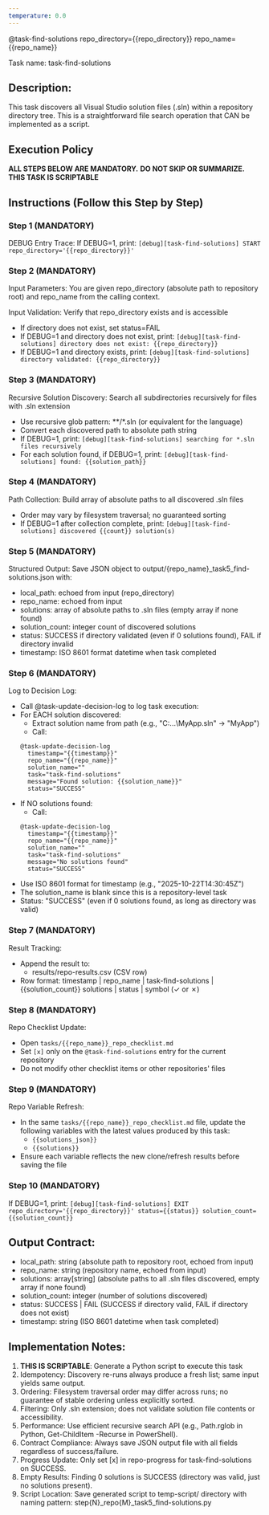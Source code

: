 ```yaml
---
temperature: 0.0
---
```


@task-find-solutions repo_directory={{repo_directory}} repo_name={{repo_name}}

Task name: task-find-solutions

## Description:
This task discovers all Visual Studio solution files (.sln) within a repository directory tree. This is a straightforward file search operation that CAN be implemented as a script.

## Execution Policy
**ALL STEPS BELOW ARE MANDATORY.**
**DO NOT SKIP OR SUMMARIZE.**
**THIS TASK IS SCRIPTABLE**

## Instructions (Follow this Step by Step)
### Step 1 (MANDATORY)
DEBUG Entry Trace: If DEBUG=1, print: `[debug][task-find-solutions] START repo_directory='{{repo_directory}}'`

### Step 2 (MANDATORY)
Input Parameters: You are given repo_directory (absolute path to repository root) and repo_name from the calling context.

Input Validation: Verify that repo_directory exists and is accessible
   - If directory does not exist, set status=FAIL
   - If DEBUG=1 and directory does not exist, print: `[debug][task-find-solutions] directory does not exist: {{repo_directory}}`
   - If DEBUG=1 and directory exists, print: `[debug][task-find-solutions] directory validated: {{repo_directory}}`

### Step 3 (MANDATORY)
 Recursive Solution Discovery: Search all subdirectories recursively for files with .sln extension
   - Use recursive glob pattern: **/*.sln (or equivalent for the language)
   - Convert each discovered path to absolute path string
   - If DEBUG=1, print: `[debug][task-find-solutions] searching for *.sln files recursively`
   - For each solution found, if DEBUG=1, print: `[debug][task-find-solutions] found: {{solution_path}}`

### Step 4 (MANDATORY)
Path Collection: Build array of absolute paths to all discovered .sln files
   - Order may vary by filesystem traversal; no guaranteed sorting
   - If DEBUG=1 after collection complete, print: `[debug][task-find-solutions] discovered {{count}} solution(s)`

### Step 5 (MANDATORY)
Structured Output: Save JSON object to output/{repo_name}_task5_find-solutions.json with:
   - local_path: echoed from input (repo_directory)
   - repo_name: echoed from input
   - solutions: array of absolute paths to .sln files (empty array if none found)
   - solution_count: integer count of discovered solutions
   - status: SUCCESS if directory validated (even if 0 solutions found), FAIL if directory invalid
   - timestamp: ISO 8601 format datetime when task completed

### Step 6 (MANDATORY)
Log to Decision Log:
   - Call @task-update-decision-log to log task execution:
   - For EACH solution discovered:
     * Extract solution name from path (e.g., "C:\...\MyApp.sln" → "MyApp")
     * Call:
     ```
     @task-update-decision-log 
       timestamp="{{timestamp}}" 
       repo_name="{{repo_name}}" 
       solution_name="" 
       task="task-find-solutions" 
       message="Found solution: {{solution_name}}" 
       status="SUCCESS"
     ```
   - If NO solutions found:
     * Call:
     ```
     @task-update-decision-log 
       timestamp="{{timestamp}}" 
       repo_name="{{repo_name}}" 
       solution_name="" 
       task="task-find-solutions" 
       message="No solutions found" 
       status="SUCCESS"
     ```
   - Use ISO 8601 format for timestamp (e.g., "2025-10-22T14:30:45Z")
   - The solution_name is blank since this is a repository-level task
   - Status: "SUCCESS" (even if 0 solutions found, as long as directory was valid)

### Step 7 (MANDATORY)
Result Tracking:
   - Append the result to:
     - results/repo-results.csv (CSV row)
   - Row format: timestamp | repo_name | task-find-solutions | {{solution_count}} solutions | status | symbol (✓ or ✗)

### Step 8 (MANDATORY)
Repo Checklist Update:
   - Open `tasks/{{repo_name}}_repo_checklist.md`
   - Set `[x]` only on the `@task-find-solutions` entry for the current repository
   - Do not modify other checklist items or other repositories' files

### Step 9 (MANDATORY)
Repo Variable Refresh:
   - In the same `tasks/{{repo_name}}_repo_checklist.md` file, update the following variables with the latest values produced by this task:
     * `{{solutions_json}}`
     * `{{solutions}}`
   - Ensure each variable reflects the new clone/refresh results before saving the file

### Step 10 (MANDATORY)
   If DEBUG=1, print: `[debug][task-find-solutions] EXIT repo_directory='{{repo_directory}}' status={{status}} solution_count={{solution_count}}`

## Output Contract:
- local_path: string (absolute path to repository root, echoed from input)
- repo_name: string (repository name, echoed from input)
- solutions: array[string] (absolute paths to all .sln files discovered, empty array if none found)
- solution_count: integer (number of solutions discovered)
- status: SUCCESS | FAIL (SUCCESS if directory valid, FAIL if directory does not exist)
- timestamp: string (ISO 8601 datetime when task completed)

## Implementation Notes:
1. **THIS IS SCRIPTABLE**: Generate a Python script to execute this task
2. Idempotency: Discovery re-runs always produce a fresh list; same input yields same output.
3. Ordering: Filesystem traversal order may differ across runs; no guarantee of stable ordering unless explicitly sorted.
4. Filtering: Only .sln extension; does not validate solution file contents or accessibility.
5. Performance: Use efficient recursive search API (e.g., Path.rglob in Python, Get-ChildItem -Recurse in PowerShell).
6. Contract Compliance: Always save JSON output file with all fields regardless of success/failure.
7. Progress Update: Only set [x] in repo-progress for task-find-solutions on SUCCESS.
8. Empty Results: Finding 0 solutions is SUCCESS (directory was valid, just no solutions present).
9. Script Location: Save generated script to temp-script/ directory with naming pattern: step{N}_repo{M}_task5_find-solutions.py


